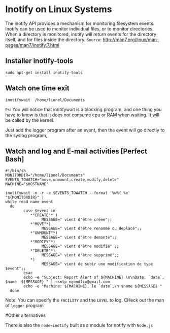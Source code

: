 # Inotify on Linux Systems
The inotify API provides a mechanism for monitoring filesystem
       events.  Inotify can be used to monitor individual files, or to
       monitor directories.  When a directory is monitored, inotify will
       return events for the directory itself, and for files inside the
       directory.
`Source`: http://man7.org/linux/man-pages/man7/inotify.7.html
## Installer inotify-tools

```
sudo apt-get install inotify-tools
```
## Watch one time exit

```
inotifywait  /home/lionel/Documents
```
`Ps`: You will notice that   inotifywait is a blocking program, and one thing you have to know is that it does not consume cpu or 
RAM when waiting. It will be called by the kernel.

Just add  the logger program after an event, then the event will go directly to the syslog program,
## Watch and log and E-mail activities [Perfect Bash]
```
#!/bin/sh
MONITORDIR="/home/lionel/Documents"
EVENTS_TOWATCH="move,unmount,create,modify,delete"
MACHINE="$HOSTNAME"

inotifywait -m -r -e $EVENTS_TOWATCH --format '%w%f %e' "${MONITORDIR}" |
while read name event
  do
        case $event in 
           *"CREATE"* )
                MESSAGE=" vient d'être créee";;
           *"MOVE"*)
                MESSAGE=" vient d'être renommé ou deplacé";;
           *"UNMOUNT"*) 
                MESSAGE=" vient d'être demonté";;
           *"MODIFY"*)
                MESSAGE=" vient d'être modifié" ;;
           *"DELETE"*)
                MESSAGE=" vient d'être supprimé";;
           *)
                MESSAGE=" vient de subir une modification de type $event";;
        esac
        echo -e "Subject: Report Alert of ${MACHINE} \n\nDate: `date`, $name  ${MESSAGE} " | ssmtp ngendlio@gmail.com
        echo -e "Machine: ${MACHINE}, le `date`,\n $name ${MESSAGE} " 
  done

```
Note: You can specify the `FACILITY` and the `LEVEL` to log. CHeck out the man of `logger` program

#Other alternatives

There is also the `node-inotify` built as a module for notify with `Node.js`
